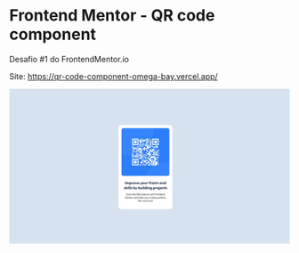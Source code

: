 # Frontend Mentor - QR code component

Desafio #1 do FrontendMentor.io

Site: https://qr-code-component-omega-bay.vercel.app/

![prmergu](https://github.com/prmergu/frontendmentor_challenges/blob/main/qr-code-component/images/captura.jpg)

